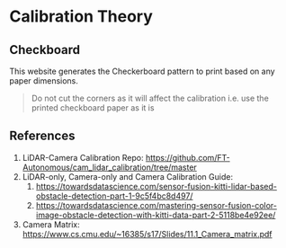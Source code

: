 # Calibration Theory

## Checkboard

This website generates the Checkerboard pattern to print based on any paper dimensions.

> Do not cut the corners as it will affect the calibration i.e. use the printed checkboard paper as it is

## References

1. LiDAR-Camera Calibration Repo: <https://github.com/FT-Autonomous/cam_lidar_calibration/tree/master>
2. LiDAR-only, Camera-only and Camera Calibration Guide:
    1. <https://towardsdatascience.com/sensor-fusion-kitti-lidar-based-obstacle-detection-part-1-9c5f4bc8d497/>
    2.  <https://towardsdatascience.com/mastering-sensor-fusion-color-image-obstacle-detection-with-kitti-data-part-2-5118be4e92ee/>
3.  Camera Matrix: <https://www.cs.cmu.edu/~16385/s17/Slides/11.1_Camera_matrix.pdf>
